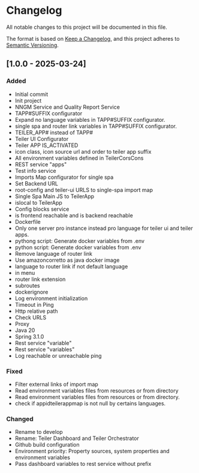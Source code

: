 # Changelog
All notable changes to this project will be documented in this file.

The format is based on [Keep a Changelog](https://keepachangelog.com/en/1.0.0/),
and this project adheres to [Semantic Versioning](https://semver.org/spec/v2.0.0.html).

## [1.0.0 - 2025-03-24]
### Added
- Initial commit
- Init project
- NNGM Service and Quality Report Service
- TAPP#SUFFIX configurator
- Expand no language variables in TAPP#SUFFIX configurator.
- single spa and router link variables in TAPP#SUFFIX configurator.
- TEILER_APP# instead of TAPP#
- Teiler UI Configurator
- Teiler APP IS_ACTIVATED
- icon class, icon source url and order to teiler app suffix
- All environment variables defined in TeilerCorsCons
- REST service "apps"
- Test info service
- Imports Map configurator for single spa
- Set Backend URL
- root-config and teiler-ui URLS to single-spa import map
- Single Spa Main JS to TeilerApp
- islocal to TeilerApp
- Config blocks service
- is frontend reachable and is backend reachable
- Dockerfile
- Only one server pro instance instead pro language for teiler ui and teiler apps.
- pythong script: Generate docker variables from .env
- python script: Generate docker variables from .env
- Remove language of router link
- Use amazoncorretto as java docker image
- language to router link if not default language
- in menu
- router link extension
- subroutes
- dockerignore
- Log environment initialization
- Timeout in Ping
- Http relative path
- Check URLS
- Proxy
- Java 20
- Spring 3.1.0
- Rest service "variable"
- Rest service "variables"
- Log reachable or unreachable ping

### Fixed
- Filter external links of import map
- Read environment variables files from resources or from directory
- Read environment variables files from resources or from directory.
- check if appidteilerappmap is not null by certains languages.

### Changed
- Rename to develop
- Rename: Teiler Dashboard and Teiler Orchestrator
- Github build configuration
- Environment priority: Property sources, system properties and environment variables
- Pass dashboard variables to rest service without prefix
